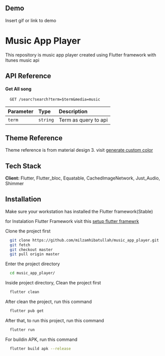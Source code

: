 

## Demo

Insert gif or link to demo
# Music App Player
This repository is music app player created using Flutter framework with Itunes music api


## API Reference

#### Get All song

```http
  GET /searc?search?term=$term&media=music
```

| Parameter | Type     | Description                |
| :-------- | :------- | :------------------------- |
| `term` | `string` | Term as query to api |



## Theme Reference

Theme reference is from material design 3. visit [generate custom color](https://m3.material.io/theme-builder#/custom)

## Tech Stack

**Client:** Flutter, Flutter_bloc, Equatable, CachedImageNetwork, Just_Audio, Shimmer



## Installation
Make sure your workstation has installed the Flutter framework(Stable)

for Instalation Flutter Framework visit this [setup flutter framewrk](https://docs.flutter.dev/get-started/install)

Clone the project first

```bash
  git clone https://github.com/milzamhibatullah/music_app_player.git
  git fetch
  git checkout master
  git pull origin master
```
Enter the project directory
```bash
  cd music_app_player/
```
Inside project directory, Clean the project first
```bash
  flutter clean
```
After clean the project, run this command
```bash
  flutter pub get
```

After that, to run this project, run this command
```bash
  flutter run
```

For buildin APK, run this command
```bash
  flutter build apk --release